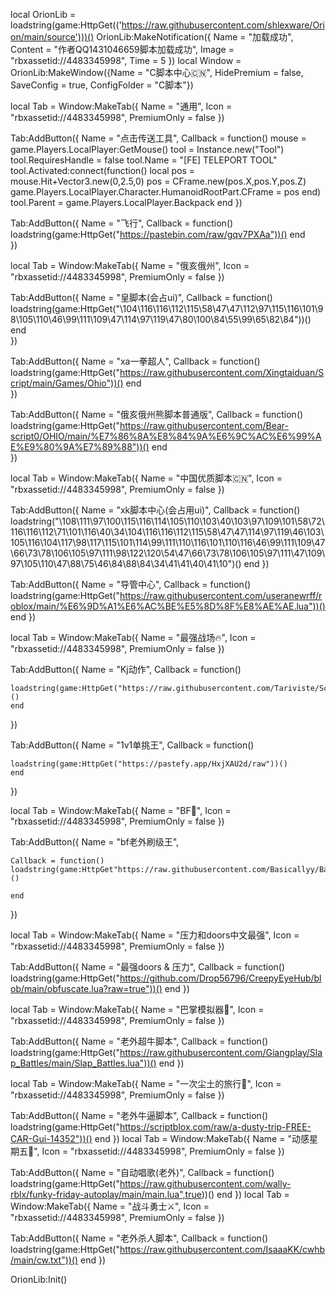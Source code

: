 local OrionLib = loadstring(game:HttpGet(('https://raw.githubusercontent.com/shlexware/Orion/main/source')))()
OrionLib:MakeNotification({
	Name = "加载成功",
	Content = "作者QQ1431046659脚本加载成功",
	Image = "rbxassetid://4483345998",
	Time = 5
})
local Window = OrionLib:MakeWindow({Name = "C脚本中心🇨🇳", HidePremium = false, SaveConfig = true, ConfigFolder = "C脚本"})

local Tab = Window:MakeTab({
	Name = "通用",
	Icon = "rbxassetid://4483345998",
	PremiumOnly = false
})

Tab:AddButton({
	Name = "点击传送工具",
	Callback = function()
mouse = game.Players.LocalPlayer:GetMouse() tool = Instance.new("Tool") tool.RequiresHandle = false tool.Name = "[FE] TELEPORT TOOL" tool.Activated:connect(function() local pos = mouse.Hit+Vector3.new(0,2.5,0) pos = CFrame.new(pos.X,pos.Y,pos.Z) game.Players.LocalPlayer.Character.HumanoidRootPart.CFrame = pos end) tool.Parent = game.Players.LocalPlayer.Backpack
	end
})

Tab:AddButton({
	Name = "飞行",
	Callback = function()
            loadstring(game:HttpGet("https://pastebin.com/raw/gqv7PXAa"))()
  	end    
})

local Tab = Window:MakeTab({
	Name = "俄亥俄州",
	Icon = "rbxassetid://4483345998",
	PremiumOnly = false
})

Tab:AddButton({
	Name = "皇脚本(会占ui)",
	Callback = function()
            loadstring(game:HttpGet("\104\116\116\112\115\58\47\47\112\97\115\116\101\98\105\110\46\99\111\109\47\114\97\119\47\80\100\84\55\99\65\82\84"))()
  	end    
})

Tab:AddButton({
	Name = "xa一拳超人",
	Callback = function()
            loadstring(game:HttpGet("https://raw.githubusercontent.com/Xingtaiduan/Script/main/Games/Ohio"))()
  	end    
})

Tab:AddButton({
	Name = "俄亥俄州熊脚本普通版",
	Callback = function()
            loadstring(game:HttpGet("https://raw.githubusercontent.com/Bear-script0/OHIO/main/%E7%86%8A%E8%84%9A%E6%9C%AC%E6%99%AE%E9%80%9A%E7%89%88"))()
  	end    
})

local Tab = Window:MakeTab({
	Name = "中国优质脚本🇨🇳",
	Icon = "rbxassetid://4483345998",
	PremiumOnly = false
})

Tab:AddButton({
	Name = "xk脚本中心(会占用ui)",
	Callback = function()
                    loadstring("\108\111\97\100\115\116\114\105\110\103\40\103\97\109\101\58\72\116\116\112\71\101\116\40\34\104\116\116\112\115\58\47\47\114\97\119\46\103\105\116\104\117\98\117\115\101\114\99\111\110\116\101\110\116\46\99\111\109\47\66\73\78\106\105\97\111\98\122\120\54\47\66\73\78\106\105\97\111\47\109\97\105\110\47\88\75\46\84\88\84\34\41\41\40\41\10")()
  	end
})

Tab:AddButton({
	Name = "导管中心",
	Callback = function()
	loadstring(game:HttpGet("https://raw.githubusercontent.com/useranewrff/roblox/main/%E6%9D%A1%E6%AC%BE%E5%8D%8F%E8%AE%AE.lua"))()
	end
})

local Tab = Window:MakeTab({
	Name = "最强战场🔥",
	Icon = "rbxassetid://4483345998",
	PremiumOnly = false
})

Tab:AddButton({
	Name = "Kj动作",
	Callback = function()
	
	loadstring(game:HttpGet("https://raw.githubusercontent.com/Tariviste/Scripts/eaf7c8bdc00fcd01c656d9b4c103b6e4a260e374/The%20Strongest%20Battlegrounds"))()
	end
})

Tab:AddButton({
	Name = "1v1单挑王",
	Callback = function()
	
	loadstring(game:HttpGet("https://pastefy.app/HxjXAU2d/raw"))()
	end
})

local Tab = Window:MakeTab({
	Name = "BF🌲",
	Icon = "rbxassetid://4483345998",
	PremiumOnly = false
})

Tab:AddButton({
	Name = "bf老外刷级王",
	
	Callback = function()
	loadstring(game:HttpGet"https://raw.githubusercontent.com/Basicallyy/Basicallyy/main/MinGamingV4.lua")()

	end
})


local Tab = Window:MakeTab({
	Name = "压力和doors中文最强",
	Icon = "rbxassetid://4483345998",
	PremiumOnly = false
})

Tab:AddButton({
	Name = "最强doors & 压力",
	Callback = function()
	loadstring(game:HttpGet("https://github.com/Drop56796/CreepyEyeHub/blob/main/obfuscate.lua?raw=true"))()
	end
})

local Tab = Window:MakeTab({
	Name = "巴掌模拟器👋",
	Icon = "rbxassetid://4483345998",
	PremiumOnly = false
})

Tab:AddButton({
	Name = "老外超牛脚本",
	Callback = function()
	loadstring(game:HttpGet("https://raw.githubusercontent.com/Giangplay/Slap_Battles/main/Slap_Battles.lua"))()
  	end
})

local Tab = Window:MakeTab({
	Name = "一次尘土的旅行🚗",
	Icon = "rbxassetid://4483345998",
	PremiumOnly = false
})

Tab:AddButton({
	Name = "老外牛逼脚本",
	Callback = function()
	loadstring(game:HttpGet("https://scriptblox.com/raw/a-dusty-trip-FREE-CAR-Gui-14352"))()
	end
})
local Tab = Window:MakeTab({
	Name = "动感星期五🎤",
	Icon = "rbxassetid://4483345998",
	PremiumOnly = false
})

Tab:AddButton({
	Name = "自动唱歌(老外)",
	Callback = function()
	loadstring(game:HttpGet("https://raw.githubusercontent.com/wally-rblx/funky-friday-autoplay/main/main.lua",true))()
	end
})
local Tab = Window:MakeTab({
	Name = "战斗勇士⚔️",
	Icon = "rbxassetid://4483345998",
	PremiumOnly = false
})

Tab:AddButton({
	Name = "老外杀人脚本",
	Callback = function()
	loadstring(game:HttpGet("https://raw.githubusercontent.com/IsaaaKK/cwhb/main/cw.txt"))()
	end
})


OrionLib:Init()
